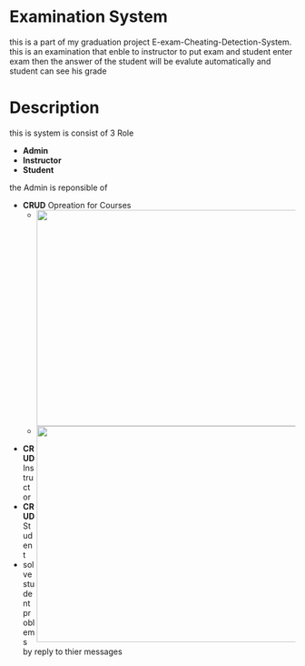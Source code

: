 # Examination System 
this is a part of my graduation project E-exam-Cheating-Detection-System.
this is an examination that enble to instructor to put exam and student enter exam then the answer of the student will be evalute automatically and student can see his grade 

# Description
this is system is consist of 3 Role
* **Admin**
* **Instructor**
* **Student**

the Admin is reponsible of 
* **CRUD** Opreation for Courses
  * <img align="left" width="600" height="380" src="https://github.com/MostafaMagdy55/Examination-System/blob/main/images/Cousres.PNG"> 
  * <img align="right" width="600" height="380" src="https://github.com/MostafaMagdy55/Examination-System/blob/main/images/addCourse.PNG"> 
  

- **CRUD**  Instructor
- **CRUD**  Student
- solve student problems by reply to thier messages

